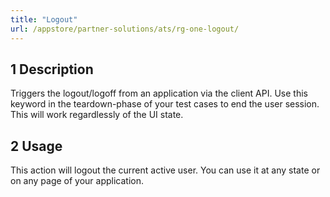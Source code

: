```yaml
---
title: "Logout"
url: /appstore/partner-solutions/ats/rg-one-logout/
---
```


## 1 Description

Triggers the logout/logoff from an application via the client API.
Use this keyword in the teardown-phase of your test cases to end the user session.
This will work regardlessly of the UI state.

## 2 Usage

This action will logout the current active user. You can use it at any state or on any page of your application.
